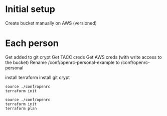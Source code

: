 # Initial setup
Create bucket manually on AWS (versioned)

# Each person
Get added to git crypt
Get TACC creds
Get AWS creds (with write access to the bucket)
Rename /conf/openrc-personal-example to /conf/openrc-personal

install terraform
install git crypt
```
source ./conf/openrc
terraform init
```



```
source ./conf/openrc
terraform init
terraform plan
```
